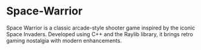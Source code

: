 # Space-Warrior
Space Warrior is a classic arcade-style shooter game inspired by the iconic Space Invaders. Developed using C++ and the Raylib library, it brings retro gaming nostalgia with modern enhancements.
